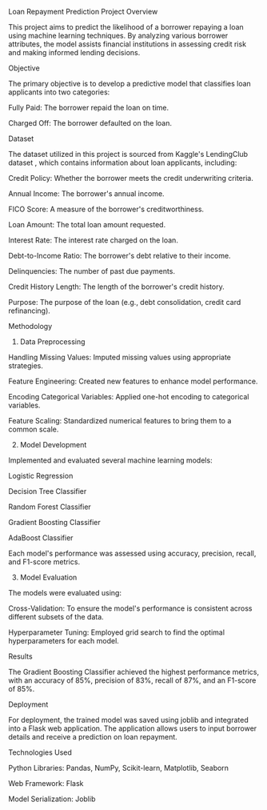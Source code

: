 Loan Repayment Prediction
Project Overview

This project aims to predict the likelihood of a borrower repaying a loan using machine learning techniques. By analyzing various borrower attributes, the model assists financial institutions in assessing credit risk and making informed lending decisions.

Objective

The primary objective is to develop a predictive model that classifies loan applicants into two categories:

Fully Paid: The borrower repaid the loan on time.

Charged Off: The borrower defaulted on the loan.

Dataset

The dataset utilized in this project is sourced from Kaggle's LendingClub dataset
, which contains information about loan applicants, including:

Credit Policy: Whether the borrower meets the credit underwriting criteria.

Annual Income: The borrower's annual income.

FICO Score: A measure of the borrower's creditworthiness.

Loan Amount: The total loan amount requested.

Interest Rate: The interest rate charged on the loan.

Debt-to-Income Ratio: The borrower's debt relative to their income.

Delinquencies: The number of past due payments.

Credit History Length: The length of the borrower's credit history.

Purpose: The purpose of the loan (e.g., debt consolidation, credit card refinancing).

Methodology
1. Data Preprocessing

Handling Missing Values: Imputed missing values using appropriate strategies.

Feature Engineering: Created new features to enhance model performance.

Encoding Categorical Variables: Applied one-hot encoding to categorical variables.

Feature Scaling: Standardized numerical features to bring them to a common scale.

2. Model Development

Implemented and evaluated several machine learning models:

Logistic Regression

Decision Tree Classifier

Random Forest Classifier

Gradient Boosting Classifier

AdaBoost Classifier

Each model's performance was assessed using accuracy, precision, recall, and F1-score metrics.

3. Model Evaluation

The models were evaluated using:

Cross-Validation: To ensure the model's performance is consistent across different subsets of the data.

Hyperparameter Tuning: Employed grid search to find the optimal hyperparameters for each model.

Results

The Gradient Boosting Classifier achieved the highest performance metrics, with an accuracy of 85%, precision of 83%, recall of 87%, and an F1-score of 85%.

Deployment

For deployment, the trained model was saved using joblib and integrated into a Flask web application. The application allows users to input borrower details and receive a prediction on loan repayment.

Technologies Used

Python Libraries: Pandas, NumPy, Scikit-learn, Matplotlib, Seaborn

Web Framework: Flask

Model Serialization: Joblib

